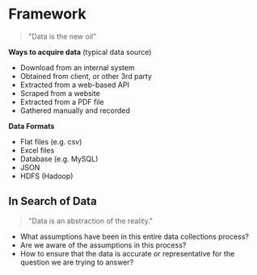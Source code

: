# Framework

> "Data is the new oil"

**Ways to acquire data** (typical data source)

- Download from an internal system
- Obtained from client, or other 3rd party
- Extracted from a web-based API
- Scraped from a website
- Extracted from a PDF file
- Gathered manually and recorded

**Data Formats**
- Flat files (e.g. csv)
- Excel files
- Database (e.g. MySQL)
- JSON
- HDFS (Hadoop)


## In Search of Data

> "Data is an abstraction of the reality."

- What assumptions have been in this entire data collections process?
- Are we aware of the assumptions in this process?
- How to ensure that the data is accurate or representative for the question we are trying to answer?